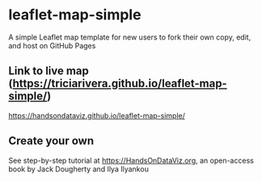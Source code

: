 # leaflet-map-simple
A simple Leaflet map template for new users to fork their own copy, edit, and host on GitHub Pages

## Link to live map (https://triciarivera.github.io/leaflet-map-simple/)
https://handsondataviz.github.io/leaflet-map-simple/

## Create your own
See step-by-step tutorial at https://HandsOnDataViz.org, an open-access book by Jack Dougherty and Ilya Ilyankou
